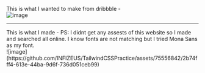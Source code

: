 This is what I wanted to make from dribbble - 
<br/>
![image](https://github.com/INFIZEUS/TailwindCSSPractice/assets/75556842/21c06887-5ef5-4cca-8df6-36d474991723)

<hr/>
This is what I made - 
PS: I didnt get any assests of this website so I made and searched all online.
I know fonts are not matching but I tried Mona Sans as my font. 
<br/>
![image](https://github.com/INFIZEUS/TailwindCSSPractice/assets/75556842/2b74fff4-613e-44ba-9d6f-736d051ceb99)

